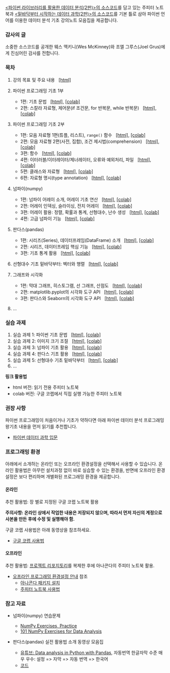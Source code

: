 [&lt;파이썬 라이브러리를 활용한 데이터 분석(2판)&gt;의 소스코드](https://github.com/wesm/pydata-book)를 
담고 있는 주피터 노트북과
[&lt;밑바닥부터 시작하는 데이터 과학(2판)&gt;의 소스코드](https://github.com/joelgrus/data-science-from-scratch)를 
기본 틀로 삼아
파이썬 언어를 이용한 데이터 분석 기초 강의노트 모음집을 제공합니다.

### 감사의 글

소중한 소스코드를 공개한 웨스 맥키니(Wes McKinney)와 조엘 그루스(Joel Grus)에게 
진심어린 감사를 전합니다.

### 목차

1. 강의 목표 및 주요 내용 &nbsp; 
    [[html]](./notebooks/pydata01-intro.html)

1. 파이썬 프로그래밍 기초 1부 
    - 1편: 기초 문법 &nbsp;
        [[html]](./notebooks/pydata02-python-basics-1.html),
        [[colab]](https://colab.research.google.com/github/codingalzi/pydata/blob/master/notebooks/pydata02-python-basics-1.ipynb)
    - 2편: 스칼라 자료형, 제어문(if 조건문, for 반복문, while 반복문) &nbsp;
        [[html]](./notebooks/pydata02-python-basics-2.html),
        [[colab]](https://colab.research.google.com/github/codingalzi/pydata/blob/master/notebooks/pydata02-python-basics-2.ipynb)
1. 파이썬 프로그래밍 기초 2부
    - 1편: 모음 자료형 1편(튜플, 리스트), `range()` 함수 &nbsp;
        [[html]](./notebooks/pydata03-python-basics-1.html),
        [[colab]](https://colab.research.google.com/github/codingalzi/pydata/blob/master/notebooks/pydata03-python-basics-1.ipynb)
    - 2편: 모음 자료형 2편(사전, 집합), 조건 제시법(comprehension) &nbsp;
        [[html]](./notebooks/pydata03-python-basics-2.html),
        [[colab]](https://colab.research.google.com/github/codingalzi/pydata/blob/master/notebooks/pydata03-python-basics-2.ipynb)
    - 3편: 함수 &nbsp;
        [[html]](./notebooks/pydata03-python-basics-3.html),
        [[colab]](https://colab.research.google.com/github/codingalzi/pydata/blob/master/notebooks/pydata03-python-basics-3.ipynb)
    - 4편: 이터러블/이터레이터/제너레이터, 오류와 예외처리, 파일 &nbsp;
        [[html]](./notebooks/pydata03-python-basics-4.html),
        [[colab]](https://colab.research.google.com/github/codingalzi/pydata/blob/master/notebooks/pydata03-python-basics-4.ipynb)
    - 5편: 클래스와 자료형 &nbsp;
        [[html]](./notebooks/pydata03-python-basics-5.html),
        [[colab]](https://colab.research.google.com/github/codingalzi/pydata/blob/master/notebooks/pydata03-python-basics-5.ipynb)
    - 6편: 자료형 명시(type annotation) &nbsp;
        [[html]](./notebooks/pydata03-python-basics-6.html),
        [[colab]](https://colab.research.google.com/github/codingalzi/pydata/blob/master/notebooks/pydata03-python-basics-6.ipynb)
1. 넘파이(numpy)
    - 1편: 넘파이 어레이 소개, 어레이 기초 연산 &nbsp;
        [[html]](./notebooks/pydata04-numpy-basics-1.html),
        [[colab]](https://colab.research.google.com/github/codingalzi/pydata/blob/master/notebooks/pydata04-numpy-basics-1.ipynb)
    - 2편: 어레이 인덱싱, 슬라이싱, 전치 어레이 &nbsp;
        [[html]](./notebooks/pydata04-numpy-basics-2.html),
        [[colab]](https://colab.research.google.com/github/codingalzi/pydata/blob/master/notebooks/pydata04-numpy-basics-2.ipynb)
    - 3편: 어레이 활용: 정렬, 확률과 통계, 선형대수, 난수 생성 &nbsp;
        [[html]](./notebooks/pydata04-numpy-basics-3.html),
        [[colab]](https://colab.research.google.com/github/codingalzi/pydata/blob/master/notebooks/pydata04-numpy-basics-3.ipynb)
    - 4편: 고급 넘파이 기능 &nbsp;
        [[html]](./notebooks/pydata04-numpy-basics-4.html),
        [[colab]](https://colab.research.google.com/github/codingalzi/pydata/blob/master/notebooks/pydata04-numpy-basics-4.ipynb)
1. 판다스(pandas) 
    - 1편: 시리즈(Series), 데이터프레임(DataFrame) 소개 &nbsp;
        [[html]](./notebooks/pydata05-pandas-basics-1.html),
        [[colab]](https://colab.research.google.com/github/codingalzi/pydata/blob/master/notebooks/pydata05-pandas-basics-1.ipynb)
    - 2편: 시리즈, 데이터프레임 핵심 기능 &nbsp;
        [[html]](./notebooks/pydata05-pandas-basics-2.html),
        [[colab]](https://colab.research.google.com/github/codingalzi/pydata/blob/master/notebooks/pydata05-pandas-basics-2.ipynb)
    - 3편: 기초 통계 활용 &nbsp;
        [[html]](./notebooks/pydata05-pandas-basics-3.html),
        [[colab]](https://colab.research.google.com/github/codingalzi/pydata/blob/master/notebooks/pydata05-pandas-basics-3.ipynb)
1. 선형대수 기초 밑바닥부터: 벡터와 행렬 &nbsp;
        [[html]](./notebooks/pydata06-linear-algebra-basics.html),
        [[colab]](https://colab.research.google.com/github/codingalzi/pydata/blob/master/notebooks/pydata06-linear-algebra-basics.ipynb)
1. 그래프와 시각화
    - 1편: 막대 그래프, 히스토그램, 선 그래프, 산점도 &nbsp;
        [[html]](./notebooks/pydata07-plotting-visualization-1.html),
        [[colab]](https://colab.research.google.com/github/codingalzi/pydata/blob/master/notebooks/pydata07-plotting-visualization-1.ipynb)
    - 2편: matplotlib.pyplot의 시각화 도구 API &nbsp;
        [[html]](./notebooks/pydata07-plotting-visualization-2.html),
        [[colab]](https://colab.research.google.com/github/codingalzi/pydata/blob/master/notebooks/pydata07-plotting-visualization-2.ipynb)
    - 3편: 판다스와 Seaborn의 시각화 도구 API &nbsp;
        [[html]](./notebooks/pydata07-plotting-visualization-3.html),
        [[colab]](https://colab.research.google.com/github/codingalzi/pydata/blob/master/notebooks/pydata07-plotting-visualization-3.ipynb)
1. ...

### 실습 과제

1. 실습 과제 1: 파이썬 기초 문법 &nbsp;
    [[html]](./practices/practices01.html),
    [[colab]](https://colab.research.google.com/github/codingalzi/pydata/blob/master/practices/practices01.ipynb)
1. 실습 과제 2: 이미지 크기 조절 &nbsp;
    [[html]](./practices/practices02.html),
    [[colab]](https://colab.research.google.com/github/codingalzi/pydata/blob/master/practices/practices02.ipynb)
1. 실습 과제 3: 넘파이 기초 활용 &nbsp;
    [[html]](./practices/practices03.html),
    [[colab]](https://colab.research.google.com/github/codingalzi/pydata/blob/master/practices/practices03.ipynb)
1. 실습 과제 4: 판다스 기초 활용 &nbsp;
    [[html]](./practices/practices04.html),
    [[colab]](https://colab.research.google.com/github/codingalzi/pydata/blob/master/practices/practices04.ipynb)
1. 실습 과제 5: 선형대수 기초 밑바닥부터 &nbsp;
    [[html]](./practices/practices05.html),
    [[colab]](https://colab.research.google.com/github/codingalzi/pydata/blob/master/practices/practices05.ipynb)
1. ...

**링크 활용법**

* html 버전: 읽기 전용 주피터 노트북
* colab 버전: 구글 코랩에서 직접 실행 가능한 주피터 노트북

### 권장 사항

파이썬 프로그래밍이 처음이거나 기초가 약하다면 아래 파이썬 데이터 분석 프로그래밍 왕기초 내용을 먼저 읽기를 추천합니다.

* [파이썬 데이터 과학 입문](https://formal.hknu.ac.kr/Gongsu-DataSci/)

### 프로그래밍 환경

아래에서 소개하는 온라인 또는 오프라인 환경설정을 선택해서 사용할 수 있습니다. 
온라인 활용법은 아무런 설치과정 없이 바로 실습할 수 있는 환경을,
반면에 오프라인 환경설정은 보다 편리하며 개별화된 프로그래밍 환경을 제공합니다.

#### 온라인

추천 활용법: 장 별로 지정된 구글 코랩 노트북 활용

**주의사항: 온라인 상에서 작업한 내용은 저장되지 않으며, 따라서 먼저 자신의 계정으로 사본을 만든 후에 수정 및 실행해야 함.**

구글 코랩 사용법은 아래 동영상을 참조하세요.

* [구글 코랩 사용법](https://www.youtube.com/watch?v=Jb_n90gHdP0)

#### 오프라인

추천 활용법: [프로젝트 리포지토리](https://github.com/codingalzi/pydata)를 
복제한 후에 아나콘다의 주피터 노트북 활용.

* [오프라인 프로그래밍 환경설정 안내](INSTALL.md) 참조
    - [아나콘다 패키지 설치](https://youtu.be/cMB6-AxatPU?list=PLRYL8FHwJMhD_Wi22JLm2VURrjt_iVX7X&t=154)
    - [주피터 노트북 사용법](https://www.youtube.com/watch?v=4_-IIfbdR5M&list=PLRYL8FHwJMhD_Wi22JLm2VURrjt_iVX7X&index=2)


### 참고 자료

* 넘파이(numpy) 연습문제
    - [NumPy Exercises, Practice](https://www.w3resource.com/python-exercises/numpy/index.php)
    - [101 NumPy Exercises for Data Analysis](https://www.machinelearningplus.com/python/101-numpy-exercises-python/)

* 판다스(pandas) 실전 활용법 소개 동영상 모음집
    - [유튜브: Data analysis in Python with Pandas](https://www.youtube.com/playlist?list=PL5-da3qGB5ICCsgW1MxlZ0Hq8LL5U3u9y), 
    자동번역 한글자막 수준 매우 우수: 설정 => 자막 => 자동 번역 => 한국어
    - [코드](https://nbviewer.jupyter.org/github/justmarkham/pandas-videos/blob/master/pandas.ipynb)


